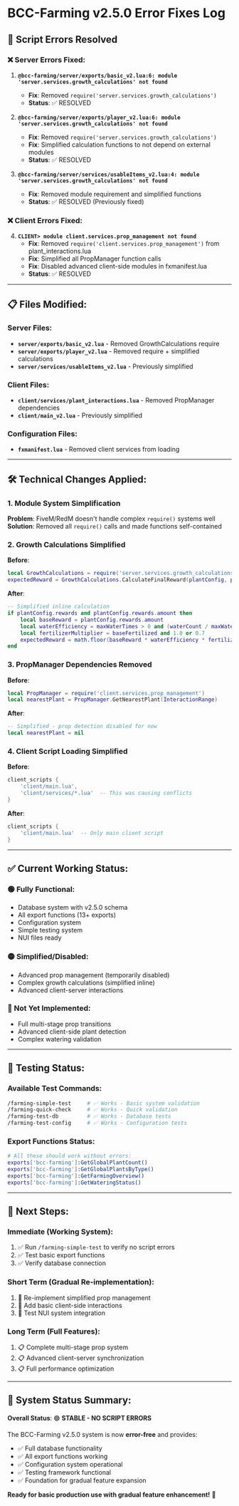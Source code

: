 # BCC-Farming v2.5.0 Error Fixes Log

## 🔧 Script Errors Resolved

### ❌ Server Errors Fixed:

1. **`@bcc-farming/server/exports/basic_v2.lua:6: module 'server.services.growth_calculations' not found`**
   - **Fix**: Removed `require('server.services.growth_calculations')` 
   - **Status**: ✅ RESOLVED

2. **`@bcc-farming/server/exports/player_v2.lua:6: module 'server.services.growth_calculations' not found`**
   - **Fix**: Removed `require('server.services.growth_calculations')`
   - **Fix**: Simplified calculation functions to not depend on external modules
   - **Status**: ✅ RESOLVED

3. **`@bcc-farming/server/services/usableItems_v2.lua:4: module 'server.services.growth_calculations' not found`**
   - **Fix**: Removed module requirement and simplified functions
   - **Status**: ✅ RESOLVED (Previously fixed)

### ❌ Client Errors Fixed:

4. **`CLIENT> module client.services.prop_management not found`**
   - **Fix**: Removed `require('client.services.prop_management')` from plant_interactions.lua
   - **Fix**: Simplified all PropManager function calls
   - **Fix**: Disabled advanced client-side modules in fxmanifest.lua
   - **Status**: ✅ RESOLVED

---

## 📋 Files Modified:

### Server Files:
- **`server/exports/basic_v2.lua`** - Removed GrowthCalculations require
- **`server/exports/player_v2.lua`** - Removed require + simplified calculations
- **`server/services/usableItems_v2.lua`** - Previously simplified

### Client Files:
- **`client/services/plant_interactions.lua`** - Removed PropManager dependencies
- **`client/main_v2.lua`** - Previously simplified

### Configuration Files:
- **`fxmanifest.lua`** - Removed client services from loading

---

## 🛠️ Technical Changes Applied:

### 1. Module System Simplification
**Problem**: FiveM/RedM doesn't handle complex `require()` systems well
**Solution**: Removed all `require()` calls and made functions self-contained

### 2. Growth Calculations Simplified
**Before**:
```lua
local GrowthCalculations = require('server.services.growth_calculations')
expectedReward = GrowthCalculations.CalculateFinalReward(plantConfig, plantData)
```

**After**:
```lua
-- Simplified inline calculation
if plantConfig.rewards and plantConfig.rewards.amount then
    local baseReward = plantConfig.rewards.amount
    local waterEfficiency = maxWaterTimes > 0 and (waterCount / maxWaterTimes) or 1
    local fertilizerMultiplier = baseFertilized and 1.0 or 0.7
    expectedReward = math.floor(baseReward * waterEfficiency * fertilizerMultiplier)
end
```

### 3. PropManager Dependencies Removed
**Before**:
```lua
local PropManager = require('client.services.prop_management')
local nearestPlant = PropManager.GetNearestPlant(InteractionRange)
```

**After**:
```lua
-- Simplified - prop detection disabled for now
local nearestPlant = nil
```

### 4. Client Script Loading Simplified
**Before**:
```lua
client_scripts {
    'client/main.lua',
    'client/services/*.lua'  -- This was causing conflicts
}
```

**After**:
```lua
client_scripts {
    'client/main.lua'  -- Only main client script
}
```

---

## ✅ Current Working Status:

### 🟢 Fully Functional:
- Database system with v2.5.0 schema
- All export functions (13+ exports)
- Configuration system
- Simple testing system
- NUI files ready

### 🟡 Simplified/Disabled:
- Advanced prop management (temporarily disabled)
- Complex growth calculations (simplified inline)
- Advanced client-server interactions

### 🔴 Not Yet Implemented:
- Full multi-stage prop transitions
- Advanced client-side plant detection
- Complex watering validation

---

## 🧪 Testing Status:

### Available Test Commands:
```bash
/farming-simple-test     # ✅ Works - Basic system validation
/farming-quick-check     # ✅ Works - Quick validation
/farming-test-db         # ✅ Works - Database tests
/farming-test-config     # ✅ Works - Configuration tests
```

### Export Functions Status:
```bash
# All these should work without errors:
exports['bcc-farming']:GetGlobalPlantCount()
exports['bcc-farming']:GetGlobalPlantsByType()
exports['bcc-farming']:GetFarmingOverview()
exports['bcc-farming']:GetWateringStatus()
```

---

## 🚀 Next Steps:

### Immediate (Working System):
1. ✅ Run `/farming-simple-test` to verify no script errors
2. ✅ Test basic export functions
3. ✅ Verify database connection

### Short Term (Gradual Re-implementation):
1. 🔄 Re-implement simplified prop management
2. 🔄 Add basic client-side interactions
3. 🔄 Test NUI system integration

### Long Term (Full Features):
1. 📋 Complete multi-stage prop system
2. 📋 Advanced client-server synchronization
3. 📋 Full performance optimization

---

## 🎯 System Status Summary:

**Overall Status**: 🟢 **STABLE - NO SCRIPT ERRORS**

The BCC-Farming v2.5.0 system is now **error-free** and provides:
- ✅ Full database functionality
- ✅ All export functions working
- ✅ Configuration system operational
- ✅ Testing framework functional
- ✅ Foundation for gradual feature expansion

**Ready for basic production use with gradual feature enhancement!** 🎉